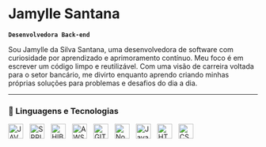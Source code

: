 # Jamylle Santana

**`Desenvolvedora Back-end`**

Sou Jamylle da Silva Santana, uma desenvolvedora de software com curiosidade por aprendizado e aprimoramento contínuo. Meu foco é em escrever um código limpo e reutilizável. Com uma visão de carreira voltada para o setor bancário, me divirto enquanto aprendo criando minhas próprias soluções para problemas e desafios do dia a dia. 

---

### 🧰 Linguagens e Tecnologias

<img 
  align="left"
  alt="JAVA"
  title="Java"
  width="30px"
  style="padding-right: 10px"
  src="https://cdn.jsdelivr.net/gh/devicons/devicon@latest/icons/java/java-original.svg"
  />
<img 
    align="left"
    alt="SPRING BOOT"
    title="Spring Boot"
    width="30px"
    style="padding-right: 10px"
    src="https://cdn.jsdelivr.net/gh/devicons/devicon@latest/icons/spring/spring-original.svg"
  />
  <img
    align="left"
    alt="HIBERNATE"
    title="Hibernate"
    width="30px"
    style="padding-right: 10px"
    src="https://cdn.jsdelivr.net/gh/devicons/devicon@latest/icons/hibernate/hibernate-original.svg"
    />
    <img 
    align="left"
    alt="AWS"
    title="Amazon Web Services"
    width="30px"
    style="padding-right: 10px"
    src="https://cdn.jsdelivr.net/gh/devicons/devicon@latest/icons/amazonwebservices/amazonwebservices-original-wordmark.svg"
      />
      <img 
      align="left"
      alt="GIT"
      title="Git"
      width="30px"
      style="padding-right: 10px"
      src="https://cdn.jsdelivr.net/gh/devicons/devicon@latest/icons/git/git-original.svg"
        />
        <img
        align="left"
        alt="Node.js"
        title="Node js"
        width="30px"
        style="padding-right: 10px"
        src="https://cdn.jsdelivr.net/gh/devicons/devicon@latest/icons/nodejs/nodejs-original.svg"
        />
        <img
        align="left"
        alt="JavaScript"
        title="Java Script"
        width="30px"
        style="padding-right: 10px"
        src="https://cdn.jsdelivr.net/gh/devicons/devicon@latest/icons/javascript/javascript-original.svg"
        />
        <img
        align="left"
        alt="HTML"
        title="HTML"
        width="30px"
        style="padding-right: 10px"
        src="https://cdn.jsdelivr.net/gh/devicons/devicon@latest/icons/html5/html5-original.svg"
        />
        <img
        align="left"
        alt="CSS"
        title="CSS"
        width="30px"
        style="padding-right: 10px"
        src="https://cdn.jsdelivr.net/gh/devicons/devicon@latest/icons/css3/css3-original.svg"
        />
          
          
          
          
          
      
      
          
    
          
                
